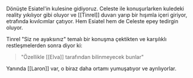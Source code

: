 Dönüşte Esiatel'in kulesine gidiyoruz. Celeste ile konuşurlarken kuledeki reality yıkılıyor gibi oluyor ve [[Tinrel]] duvarı yarıp bir hışımla içeri giriyor, etrafında kıvılcımlar çatıyor. Hem Esiatel hem de Celeste epey tedirgin oluyor.  
  
Tinrel "Siz ne ayaksınız" temalı bir konuşma çektikten ve karşılıklı restleşmelerden sonra diyor ki:  
> "Özellikle [[Elva]] tarafından bilinmeyecek bunlar"  
  
Yanında [[Laron]] var, o biraz daha ortamı yumuşatıyor ve ayrılıyorlar.